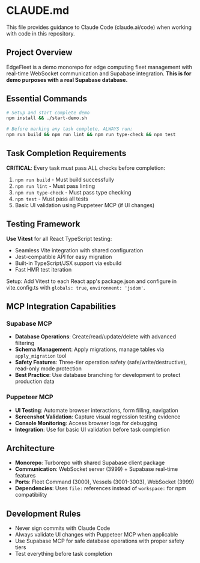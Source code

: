# CLAUDE.md

This file provides guidance to Claude Code (claude.ai/code) when working with code in this repository.

## Project Overview

EdgeFleet is a demo monorepo for edge computing fleet management with real-time WebSocket communication and Supabase integration. **This is for demo purposes with a real Supabase database.**

## Essential Commands

```bash
# Setup and start complete demo
npm install && ./start-demo.sh

# Before marking any task complete, ALWAYS run:
npm run build && npm run lint && npm run type-check && npm test
```

## Task Completion Requirements

**CRITICAL**: Every task must pass ALL checks before completion:
1. `npm run build` - Must build successfully  
2. `npm run lint` - Must pass linting
3. `npm run type-check` - Must pass type checking
4. `npm test` - Must pass all tests
5. Basic UI validation using Puppeteer MCP (if UI changes)

## Testing Framework

**Use Vitest** for all React TypeScript testing:
- Seamless Vite integration with shared configuration
- Jest-compatible API for easy migration
- Built-in TypeScript/JSX support via esbuild
- Fast HMR test iteration

Setup: Add Vitest to each React app's package.json and configure in vite.config.ts with `globals: true`, `environment: 'jsdom'`.

## MCP Integration Capabilities

### Supabase MCP
- **Database Operations**: Create/read/update/delete with advanced filtering
- **Schema Management**: Apply migrations, manage tables via `apply_migration` tool
- **Safety Features**: Three-tier operation safety (safe/write/destructive), read-only mode protection
- **Best Practice**: Use database branching for development to protect production data

### Puppeteer MCP  
- **UI Testing**: Automate browser interactions, form filling, navigation
- **Screenshot Validation**: Capture visual regression testing evidence
- **Console Monitoring**: Access browser logs for debugging
- **Integration**: Use for basic UI validation before task completion

## Architecture

- **Monorepo**: Turborepo with shared Supabase client package
- **Communication**: WebSocket server (3999) + Supabase real-time features
- **Ports**: Fleet Command (3000), Vessels (3001-3003), WebSocket (3999)
- **Dependencies**: Uses `file:` references instead of `workspace:` for npm compatibility

## Development Rules

- Never sign commits with Claude Code
- Always validate UI changes with Puppeteer MCP when applicable
- Use Supabase MCP for safe database operations with proper safety tiers
- Test everything before task completion